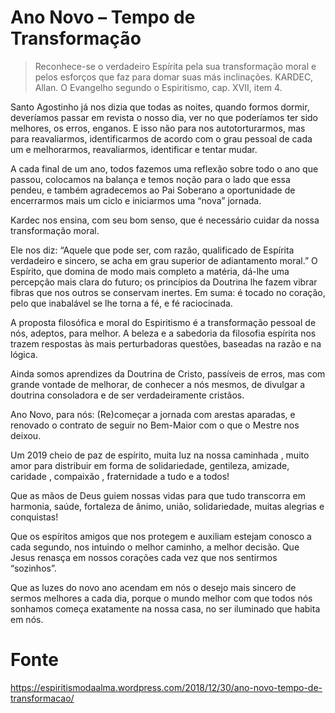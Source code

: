 # Ano Novo – Tempo de Transformação

> Reconhece-se o verdadeiro Espírita pela sua transformação moral e pelos esforços que faz para domar suas más inclinações. KARDEC, Allan. O Evangelho segundo o Espiritismo, cap. XVII, item 4.

Santo Agostinho já nos dizia que todas as noites, quando formos dormir, deveríamos passar em revista o nosso dia, ver no que poderíamos ter sido melhores, os erros, enganos. E isso não para nos autotorturarmos, mas para reavaliarmos, identificarmos de acordo com o grau pessoal de cada um  e melhorarmos, reavaliarmos, identificar e tentar mudar.

A cada final de um ano, todos fazemos uma reflexão sobre todo o ano que passou, colocamos na balança e temos noção para o lado que essa pendeu, e também agradecemos ao Pai Soberano a oportunidade de encerrarmos mais um ciclo e iniciarmos uma “nova” jornada.

Kardec nos ensina, com seu bom senso, que é necessário cuidar da nossa transformação moral.

Ele nos diz: “Aquele que pode ser, com razão, qualificado de Espírita verdadeiro e sincero, se acha em grau superior de adiantamento moral.” O Espírito, que domina de modo mais completo a matéria, dá-lhe uma percepção mais clara do futuro; os princípios da Doutrina lhe fazem vibrar fibras que nos outros se conservam inertes. Em suma: é tocado no coração, pelo que inabalável se lhe torna a fé, e fé raciocinada.

A proposta filosófica e moral do Espiritismo é a transformação pessoal de nós, adeptos, para melhor. A beleza e a sabedoria da filosofia espírita nos trazem respostas às mais perturbadoras questões, baseadas na razão e na lógica.

Ainda somos aprendizes da Doutrina de Cristo, passíveis de erros, mas com grande vontade de melhorar, de conhecer a nós mesmos, de divulgar a doutrina consoladora e  de ser verdadeiramente cristãos.

Ano Novo, para nós: (Re)começar a jornada com arestas  aparadas, e renovado o contrato de seguir no Bem-Maior com o que o Mestre nos deixou.

Um 2019 cheio de paz de espírito, muita luz na nossa caminhada , muito amor para distribuir em forma de solidariedade, gentileza, amizade, caridade , compaixão , fraternidade a tudo e a todos!

Que as mãos de Deus guiem nossas vidas para que tudo transcorra em harmonia, saúde, fortaleza de ânimo, união, solidariedade, muitas alegrias e conquistas!

Que os espíritos amigos que nos protegem e auxiliam estejam conosco a cada segundo, nos intuindo o melhor caminho, a melhor decisão. Que Jesus renasça em nossos corações cada vez que nos sentirmos “sozinhos”.

Que as luzes do novo ano acendam em nós o desejo mais sincero de sermos melhores a cada dia, porque o mundo melhor com que todos nós sonhamos começa exatamente na nossa casa, no ser iluminado que habita em nós.

# Fonte
https://espiritismodaalma.wordpress.com/2018/12/30/ano-novo-tempo-de-transformacao/
